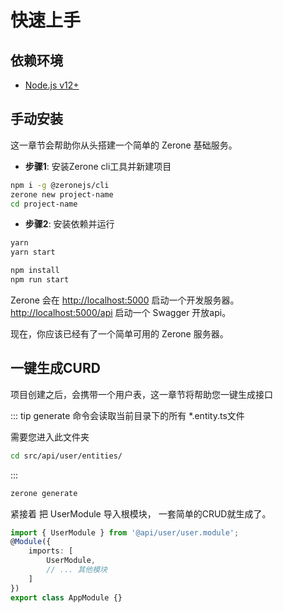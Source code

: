 # 快速上手

## 依赖环境

- [Node.js v12+](https://nodejs.org/)
<!-- - [Yarn v1 classic](https://classic.yarnpkg.com/zh-Hans/) （可选） -->

<!-- ::: tip
- 使用 [pnpm](https://pnpm.io/zh/) 时，你需要在 [`.npmrc`](https://pnpm.io/zh/npmrc#shamefully-hoist) 文件中设置 `shamefully-hoist=true` 。
- 使用 [yarn 2](https://yarnpkg.com/) 时，你需要在 [`.yarnrc.yml`](https://yarnpkg.com/configuration/yarnrc#nodeLinker) 文件中设置 `nodeLinker: 'node-modules'` 。
::: -->

## 手动安装

这一章节会帮助你从头搭建一个简单的 Zerone 基础服务。

- **步骤1**: 安装Zerone cli工具并新建项目

```bash
npm i -g @zeronejs/cli
zerone new project-name
cd project-name
```

- **步骤2**: 安装依赖并运行

<CodeGroup>
  <CodeGroupItem title="YARN" active>

```bash
yarn
yarn start
```

  </CodeGroupItem>

  <CodeGroupItem title="NPM">

```bash
npm install
npm run start
```

  </CodeGroupItem>
</CodeGroup>


  Zerone 会在 [http://localhost:5000](http://localhost:5000) 启动一个开发服务器。[http://localhost:5000/api](http://localhost:5000/api) 启动一个 Swagger 开放api。

现在，你应该已经有了一个简单可用的 Zerone 服务器。
<!-- 接下来，了解一下 Zerone [目录](./dir-structure.md) 相关的内容。 -->

## 一键生成CURD

项目创建之后，会携带一个用户表，这一章节将帮助您一键生成接口

::: tip
generate 命令会读取当前目录下的所有 *.entity.ts文件

需要您进入此文件夹
```bash
cd src/api/user/entities/
```
:::

```bash
zerone generate
```

紧接着 把 UserModule 导入根模块， 一套简单的CRUD就生成了。
```ts
import { UserModule } from '@api/user/user.module';
@Module({
    imports: [
        UserModule,
        // ... 其他模块
    ]
})
export class AppModule {}
```